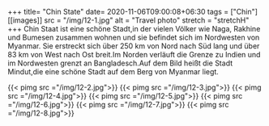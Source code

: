 +++
title= "Chin State"
date= 2020-11-06T09:00:08+06:30
tags  = ["Chin"]
[[images]]
  src  = "/img/12-1.jpg"
  alt  = "Travel photo"
  stretch = "stretchH"
+++
Chin Staat ist eine schöne Stadt,in der vielen Völker wie Naga, Rakhine und Bumesen zusammen wohnen und sie befindet sich  im Nordwesten von Myanmar. Sie erstreckt sich über 250 km von Nord nach Süd lang und über 83 km von West nach Ost breit.Im Norden verläuft die Grenze zu Indien und im Nordwesten grenzt an Bangladesch.Auf dem Bild heißt die Stadt Mindut,die eine schöne Stadt auf dem Berg von Myanmar liegt.
<!--more-->
{{< pimg src ="/img/12-2.jpg">}}
{{< pimg src ="/img/12-3.jpg">}}
{{< pimg src ="/img/12-4.jpg">}}
{{< pimg src ="/img/12-5.jpg">}}
{{< pimg src ="/img/12-6.jpg">}}
{{< pimg src ="/img/12-7.jpg">}}
{{< pimg src ="/img/12-8.jpg">}}